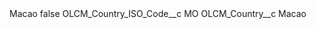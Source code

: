 <?xml version="1.0" encoding="UTF-8"?>
<CustomMetadata xmlns="http://soap.sforce.com/2006/04/metadata" xmlns:xsi="http://www.w3.org/2001/XMLSchema-instance" xmlns:xsd="http://www.w3.org/2001/XMLSchema">
    <label>Macao</label>
    <protected>false</protected>
    <values>
        <field>OLCM_Country_ISO_Code__c</field>
        <value xsi:type="xsd:string">MO</value>
    </values>
    <values>
        <field>OLCM_Country__c</field>
        <value xsi:type="xsd:string">Macao</value>
    </values>
</CustomMetadata>
